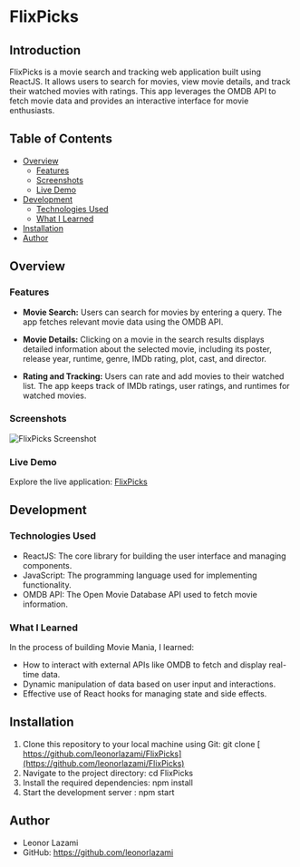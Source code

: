 # FlixPicks

## Introduction

FlixPicks is a movie search and tracking web application built using ReactJS. It allows users to search for movies, view movie details, and track their watched movies with ratings. This app leverages the OMDB API to fetch movie data and provides an interactive interface for movie enthusiasts.

## Table of Contents

- [Overview](#overview)
  - [Features](#features)
  - [Screenshots](#screenshots)
  - [Live Demo](#live-demo)
- [Development](#development)
  - [Technologies Used](#technologies-used)
  - [What I Learned](#what-i-learned)
- [Installation](#installation)
- [Author](#author)

## Overview

### Features

- **Movie Search:** Users can search for movies by entering a query. The app fetches relevant movie data using the OMDB API.

- **Movie Details:** Clicking on a movie in the search results displays detailed information about the selected movie, including its poster, release year, runtime, genre, IMDb rating, plot, cast, and director.

- **Rating and Tracking:** Users can rate and add movies to their watched list. The app keeps track of IMDb ratings, user ratings, and runtimes for watched movies.

### Screenshots

![FlixPicks Screenshot](https://i.imgur.com/RR0q40H.png)

### Live Demo

Explore the live application: [FlixPicks](https://flix-picks-sigma.vercel.app/)

## Development

### Technologies Used

- ReactJS: The core library for building the user interface and managing components.
- JavaScript: The programming language used for implementing functionality.
- OMDB API: The Open Movie Database API used to fetch movie information.

  

### What I Learned

In the process of building Movie Mania, I learned:

- How to interact with external APIs like OMDB to fetch and display real-time data.
- Dynamic manipulation of data based on user input and interactions.
- Effective use of React hooks for managing state and side effects.


## Installation

1. Clone this repository to your local machine using Git: git clone [ https://github.com/leonorlazami/FlixPicks](https://github.com/leonorlazami/FlixPicks)
2. Navigate to the project directory: cd FlixPicks
3. Install the required dependencies: npm install
4. Start the development server : npm start

## Author

- Leonor Lazami
- GitHub: https://github.com/leonorlazami
